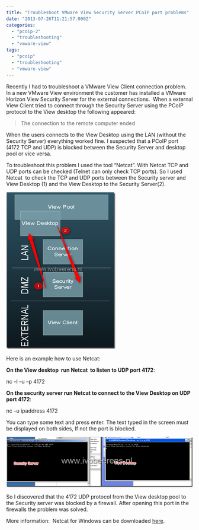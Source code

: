 ```yaml
---
title: "Troubleshoot VMware View Security Server PCoIP port problems"
date: "2013-07-26T11:21:57.000Z"
categories: 
  - "pcoip-2"
  - "troubleshooting"
  - "vmware-view"
tags: 
  - "pcoip"
  - "troubleshooting"
  - "vmware-view"
---
```


Recently I had to troubleshoot a VMware View Client connection problem.  In a new VMware View environment the customer has installed a VMware Horizon View Security Server for the external connections.  When a external View Client tried to connect through the Security Server using the PCoIP protocol to the View desktop the following appeared:

> The connection to the remote computer ended

When the users connects to the View Desktop using the LAN (without the Security Server) everything worked fine. I suspected that a PCoIP port (4172 TCP and UDP) is blocked between the Security Server and desktop pool or vice versa. 

To troubleshoot this problem I used the tool “Netcat”. With Netcat TCP and UDP ports can be checked (Telnet can only check TCP ports). So I used Netcat  to check the TCP and UDP ports between the Security server and View Desktop (1) and the View Desktop to the Security Server(2).

[![image](images/image_thumb9.png "image")](https://www.ivobeerens.nl/wp-content/uploads/2013/07/image9.png)

Here is an example how to use Netcat:

**On the View desktop  run Netcat  to listen to UDP port 4172**:

nc –l –u –p 4172

**On the security server run Netcat to connect to the View Desktop on UDP port 4172**:

nc –u ipaddress 4172

You can type some text and press enter. The text typed in the screen must be displayed on both sides, If not the port is blocked.

[![image](images/image_thumb10.png "image")](https://www.ivobeerens.nl/wp-content/uploads/2013/07/image10.png)

So I discovered that the 4172 UDP protocol from the View desktop pool to the Security server was blocked by a firewall. After opening this port in the firewalls the problem was solved.

More information:  Netcat for Windows can be downloaded [here](http://joncraton.org/blog/netcat-for-windows).
